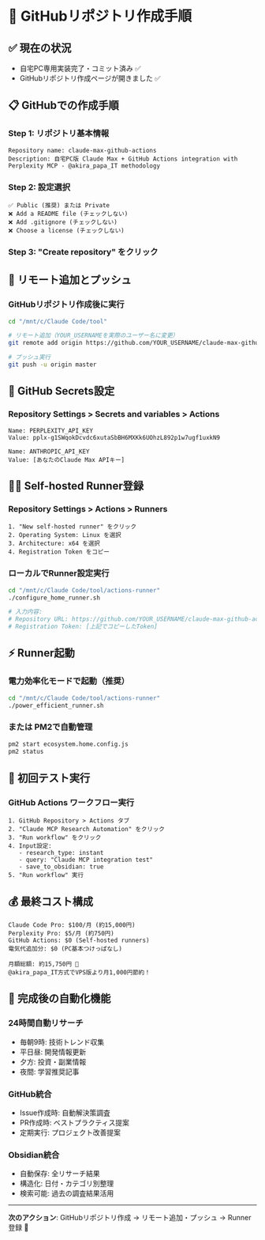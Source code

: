 # 🚀 GitHubリポジトリ作成手順

## ✅ 現在の状況
- 自宅PC専用実装完了・コミット済み ✅
- GitHubリポジトリ作成ページが開きました ✅

## 📋 GitHubでの作成手順

### Step 1: リポジトリ基本情報
```
Repository name: claude-max-github-actions
Description: 自宅PC版 Claude Max + GitHub Actions integration with Perplexity MCP - @akira_papa_IT methodology
```

### Step 2: 設定選択
```
✅ Public (推奨) または Private
❌ Add a README file (チェックしない)
❌ Add .gitignore (チェックしない)  
❌ Choose a license (チェックしない)
```

### Step 3: "Create repository" をクリック

## 🔧 リモート追加とプッシュ

### GitHubリポジトリ作成後に実行
```bash
cd "/mnt/c/Claude Code/tool"

# リモート追加（YOUR_USERNAMEを実際のユーザー名に変更）
git remote add origin https://github.com/YOUR_USERNAME/claude-max-github-actions.git

# プッシュ実行
git push -u origin master
```

## 🔑 GitHub Secrets設定

### Repository Settings > Secrets and variables > Actions
```
Name: PERPLEXITY_API_KEY
Value: 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

Name: ANTHROPIC_API_KEY
Value: [あなたのClaude Max APIキー]
```

## 🏃‍♂️ Self-hosted Runner登録

### Repository Settings > Actions > Runners
```
1. "New self-hosted runner" をクリック
2. Operating System: Linux を選択
3. Architecture: x64 を選択
4. Registration Token をコピー
```

### ローカルでRunner設定実行
```bash
cd "/mnt/c/Claude Code/tool/actions-runner"
./configure_home_runner.sh

# 入力内容:
# Repository URL: https://github.com/YOUR_USERNAME/claude-max-github-actions
# Registration Token: [上記でコピーしたToken]
```

## ⚡ Runner起動

### 電力効率化モードで起動（推奨）
```bash
cd "/mnt/c/Claude Code/tool/actions-runner"
./power_efficient_runner.sh
```

### または PM2で自動管理
```bash
pm2 start ecosystem.home.config.js
pm2 status
```

## 🧪 初回テスト実行

### GitHub Actions ワークフロー実行
```
1. GitHub Repository > Actions タブ
2. "Claude MCP Research Automation" をクリック
3. "Run workflow" をクリック
4. Input設定:
   - research_type: instant
   - query: "Claude MCP integration test"
   - save_to_obsidian: true
5. "Run workflow" 実行
```

## 💰 最終コスト構成

```
Claude Code Pro: $100/月 (約15,000円)
Perplexity Pro: $5/月 (約750円)
GitHub Actions: $0 (Self-hosted runners)
電気代追加分: $0 (PC基本つけっぱなし)

月額総額: 約15,750円 🎯
@akira_papa_IT方式でVPS版より月1,000円節約！
```

## 🎉 完成後の自動化機能

### 24時間自動リサーチ
- 毎朝9時: 技術トレンド収集
- 平日昼: 開発情報更新
- 夕方: 投資・副業情報
- 夜間: 学習推奨記事

### GitHub統合
- Issue作成時: 自動解決策調査
- PR作成時: ベストプラクティス提案
- 定期実行: プロジェクト改善提案

### Obsidian統合
- 自動保存: 全リサーチ結果
- 構造化: 日付・カテゴリ別整理
- 検索可能: 過去の調査結果活用

---

**次のアクション**: GitHubリポジトリ作成 → リモート追加・プッシュ → Runner登録 🚀